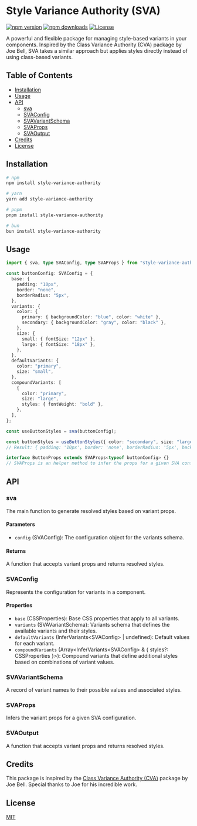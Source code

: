 # Style Variance Authority (SVA)

[![npm version][npm-version-src]][npm-version-href]
[![npm downloads][npm-downloads-src]][npm-downloads-href]
[![License][license-src]][license-href]

A powerful and flexible package for managing style-based variants in your components. Inspired by the Class Variance Authority (CVA) package by Joe Bell, SVA takes a similar approach but applies styles directly instead of using class-based variants.

## Table of Contents

- [Installation](#installation)
- [Usage](#usage)
- [API](#api)
  - [sva](#sva)
  - [SVAConfig](#svaconfig)
  - [SVAVariantSchema](#svavariantschema)
  - [SVAProps](#svaprops)
  - [SVAOutput](#svaoutput)
- [Credits](#credits)
- [License](#license)

## Installation

```sh
# npm
npm install style-variance-authority

# yarn
yarn add style-variance-authority

# pnpm
pnpm install style-variance-authority

# bun
bun install style-variance-authority
```

## Usage

```typescript
import { sva, type SVAConfig, type SVAProps } from "style-variance-authority";

const buttonConfig: SVAConfig = {
  base: {
    padding: "10px",
    border: "none",
    borderRadius: "5px",
  },
  variants: {
    color: {
      primary: { backgroundColor: "blue", color: "white" },
      secondary: { backgroundColor: "gray", color: "black" },
    },
    size: {
      small: { fontSize: "12px" },
      large: { fontSize: "18px" },
    },
  },
  defaultVariants: {
    color: "primary",
    size: "small",
  },
  compoundVariants: [
    {
      color: "primary",
      size: "large",
      styles: { fontWeight: "bold" },
    },
  ],
};

const useButtonStyles = sva(buttonConfig);

const buttonStyles = useButtonStyles({ color: "secondary", size: "large" });
// Result: { padding: '10px', border: 'none', borderRadius: '5px', backgroundColor: 'gray', color: 'black', fontSize: '18px' }

interface ButtonProps extends SVAProps<typeof buttonConfig> {}
// SVAProps is an helper method to infer the props for a given SVA configuration
```

## API

### sva

The main function to generate resolved styles based on variant props.

#### Parameters

- `config` (SVAConfig): The configuration object for the variants schema.

#### Returns

A function that accepts variant props and returns resolved styles.

### SVAConfig

Represents the configuration for variants in a component.

#### Properties

- `base` (CSSProperties): Base CSS properties that apply to all variants.
- `variants` (SVAVariantSchema): Variants schema that defines the available variants and their styles.
- `defaultVariants` (InferVariants<SVAConfig<T>> | undefined): Default values for each variant.
- `compoundVariants` (Array<InferVariants<SVAConfig<T>> & { styles?: CSSProperties }>): Compound variants that define additional styles based on combinations of variant values.

### SVAVariantSchema

A record of variant names to their possible values and associated styles.

### SVAProps

Infers the variant props for a given SVA configuration.

### SVAOutput

A function that accepts variant props and returns resolved styles.

## Credits

This package is inspired by the [Class Variance Authority (CVA)](https://github.com/joe-bell/cva) package by Joe Bell. Special thanks to Joe for his incredible work.

## License

[MIT](LICENSE)

<!-- Badges -->
[npm-version-src]: https://img.shields.io/npm/v/style-variance-authority/latest.svg?style=flat&colorA=18181B&colorB=28CF8D
[npm-version-href]: https://npmjs.com/package/style-variance-authority
[npm-downloads-src]: https://img.shields.io/npm/dm/style-variance-authority.svg?style=flat&colorA=18181B&colorB=28CF8D
[npm-downloads-href]: https://npmjs.com/package/style-variance-authority
[license-src]: https://img.shields.io/npm/l/style-variance-authority.svg?style=flat&colorA=18181B&colorB=28CF8D
[license-href]: https://npmjs.com/package/style-variance-authority
